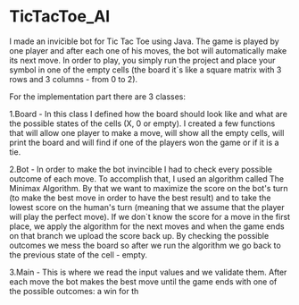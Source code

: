 # TicTacToe_AI

I made an invicible bot for Tic Tac Toe using Java.
The game is played by one player and after each one of his moves, the bot will automatically make its next move. In order to play, you simply run the project and place your symbol in one of the empty cells (the board it`s like a square matrix with 3 rows and 3 columns - from 0 to 2).

For the implementation part there are 3 classes:

1.Board - In this class I defined how the board should look like and what are the possible states of the cells (X, 0 or empty). I created a few functions that will allow one player to make a move, will show all the empty cells, will print the board and will find if one of the players won the game or if it is a tie.

2.Bot - In order to make the bot invincible I had to check every possible outcome of each move. To accomplish that, I used an algorithm called The Minimax Algorithm. By that we want to maximize the score on the bot's turn (to make the best move in order to have the best result) and to take the lowest score on the human's turn (meaning that we assume that the player will play the perfect move). If we don`t know the score for a move in the first place, we apply the algorithm for the next moves and when the game ends on that branch we upload the score back up. By checking the possible outcomes we mess the board so after we run the algorithm we go back to the previous state of the cell - empty.

3.Main - This is where we read the input values and we validate them. After each move the bot makes the best move until the game ends with one of the possible outcomes: a win for th

